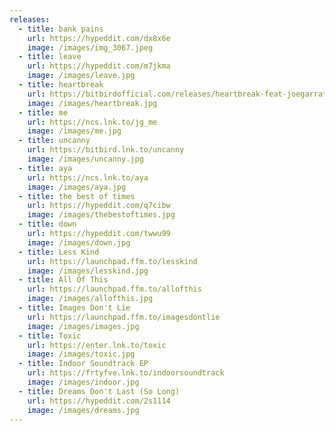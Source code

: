 ```yaml
---
releases:
  - title: bank pains
    url: https://hypeddit.com/dx8x6e
    image: /images/img_3067.jpeg
  - title: leave
    url: https://hypeddit.com/m7jkma
    image: /images/leave.jpg
  - title: heartbreak
    url: https://bitbirdofficial.com/releases/heartbreak-feat-joegarratt
    image: /images/heartbreak.jpg
  - title: me
    url: https://ncs.lnk.to/jg_me
    image: /images/me.jpg
  - title: uncanny
    url: https://bitbird.lnk.to/uncanny
    image: /images/uncanny.jpg
  - title: aya
    url: https://ncs.lnk.to/aya
    image: /images/aya.jpg
  - title: the best of times
    url: https://hypeddit.com/q7cibw
    image: /images/thebestoftimes.jpg
  - title: down
    url: https://hypeddit.com/twwu99
    image: /images/down.jpg
  - title: Less Kind
    url: https://launchpad.ffm.to/lesskind
    image: /images/lesskind.jpg
  - title: All Of This
    url: https://launchpad.ffm.to/allofthis
    image: /images/allofthis.jpg
  - title: Images Don't Lie
    url: https://launchpad.ffm.to/imagesdontlie
    image: /images/images.jpg
  - title: Toxic
    url: https://enter.lnk.to/toxic
    image: /images/toxic.jpg
  - title: Indoor Soundtrack EP
    url: https://frtyfve.lnk.to/indoorsoundtrack
    image: /images/indoor.jpg
  - title: Dreams Don't Last (So Long)
    url: https://hypeddit.com/2s1114
    image: /images/dreams.jpg
---
```

